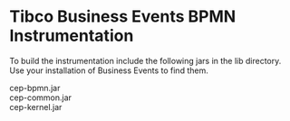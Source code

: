 # Tibco Business Events BPMN Instrumentation

To build the instrumentation include the following jars in the lib directory.  Use your installation of Business Events to find them. 
  
cep-bpmn.jar   
cep-common.jar    
cep-kernel.jar   

